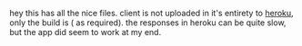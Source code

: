 hey this has all the nice files.
client is not uploaded in it's entirety to [heroku](https://arcane-forest-05264.herokuapp.com/), only the build is ( as required).
the responses in heroku can be quite slow, but the app did seem to work at my end.
